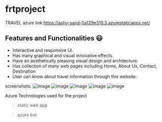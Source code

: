 # frtproject
TRAVEL
azure link:https://ashy-sand-0a129e310.3.azurestaticapps.net/

## Features and Functionalities 😃

- Interactive and responsive UI.
- Has many graphical and visual innovative effects.
- Have an aesthetically pleasing visual design and architecture.
- Has collection of many web pages including Home, About Us, Contact, Destination
- User can know about travel information through this website.


screenshots:
![image](https://github.com/Aalekhyamatta/frtproject/assets/108809892/4fece908-d736-454b-9811-e61f9a615b09)
![image](https://github.com/Aalekhyamatta/frtproject/assets/108809892/8ba1549c-474e-4a2e-9cd9-ba933d9ce960)
![image](https://github.com/Aalekhyamatta/frtproject/assets/108809892/1413fb28-26b2-4a6f-ba72-4ed585bf42bf)
![image](https://github.com/Aalekhyamatta/frtproject/assets/108809892/b306d43d-9a31-41ac-a397-b5e2a97dbbef)
![image](https://github.com/Aalekhyamatta/frtproject/assets/108809892/79239d71-b99a-49d6-b7ad-04a67a958d96)

Azure Technologies used for the project
>static web app

>azure bot



